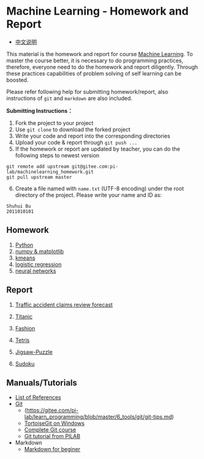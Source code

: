 # Machine Learning - Homework and Report

* [中文说明](README.md)

This material is the homework and report for course [Machine Learning](https://gitee.com/pi-lab/machinelearning_notebook). To master the course better, it is necessary to do programming practices, therefore, everyone need to do the homework and report diligently. Through these practices capabilities of problem solving of self learning can be boosted. 

Please refer following help for submitting homework/report, also instructions of `git` and `markdown` are also included.


**Submitting Instructions：**

1. Fork the project to your project
2. Use `git clone` to download the forked project
3. Write your code and report into the corresponding directories
4. Upload your code & report through `git push ...`
5. If the homework or report are updated by teacher, you can do the following steps to newest version
```
git remote add upstream git@gitee.com:pi-lab/machinelearning_homework.git
git pull upstream master
```
6. Create a file named with `name.txt` (UTF-8 encoding) under the root directory of the project. Please write your name and ID as:
```
Shuhui Bu
2011010101
```



## Homework

1. [Python](homework_01_python/README_EN.md)
2. [numpy & matplotlib](homework_02_numpy_matplotlib/README_EN.md)
3. [kmeans](homework_03_kmeans/README_EN.md)
4. [logistic regression](homework_04_logistic_regression/README_EN.md)
5. [neural networks](homework_05_nn/README_EN.md)



## Report

1. [Traffic accident claims review forecast](report_01_accident_claims/README_EN.md)

2. [Titanic](report_02_Titanic/README_EN.md)

3. [Fashion](report_03_Fashion/README_EN.md)

4. [Tetris](report_04_Tetris/README.md)

5. [Jigsaw-Puzzle](report_05_Jigsaw-Puzzle)

6. [Sudoku](report_06_Sudoku)

   


## Manuals/Tutorials
* [List of References](https://gitee.com/pi-lab/machinelearning_notebook/blob/master/References.md)
* [Git](https://gitee.com/pi-lab/learn_programming/tree/master/6_tools/git)
  * (https://gitee.com/pi-lab/learn_programming/blob/master/6_tools/git/git-tips.md)
  * [TortoiseGit on Windows](https://my.oschina.net/longxuu/blog/141699)
  * [Complete Git course](https://www.liaoxuefeng.com/wiki/0013739516305929606dd18361248578c67b8067c8c017b000)
  * [Git tutorial from PILAB](help/Git使用教程_PILAB.pdf)
* Markdown
  * [Markdown for beginer](https://www.jianshu.com/p/1e402922ee32)

